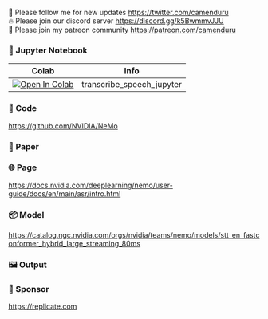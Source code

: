 🐣 Please follow me for new updates https://twitter.com/camenduru <br />
🔥 Please join our discord server https://discord.gg/k5BwmmvJJU <br />
🥳 Please join my patreon community https://patreon.com/camenduru <br />

### 🍊 Jupyter Notebook

| Colab | Info
| --- | --- |
[![Open In Colab](https://colab.research.google.com/assets/colab-badge.svg)](https://colab.research.google.com/github/camenduru/NeMo-ASR-jupyter/blob/main/transcribe_speech_jupyter.ipynb) | transcribe_speech_jupyter

### 🧬 Code
https://github.com/NVIDIA/NeMo

### 📄 Paper

### 🌐 Page
https://docs.nvidia.com/deeplearning/nemo/user-guide/docs/en/main/asr/intro.html

### 📦 Model
https://catalog.ngc.nvidia.com/orgs/nvidia/teams/nemo/models/stt_en_fastconformer_hybrid_large_streaming_80ms

### 🖼 Output

### 🏢 Sponsor
https://replicate.com
